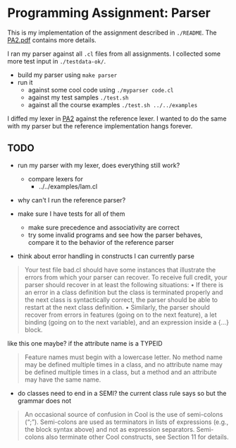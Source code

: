 # Programming Assignment: Parser

This is my implementation of the assignment described in `./README`. The
[PA2.pdf](https://web.stanford.edu/class/cs143/handouts/PA2.pdf) contains more details.

I ran my parser against all `.cl` files from all assignments. I collected some more test input in
`./testdata-ok/`.

* build my parser using `make parser`
* run it
  * against some cool code using `./myparser code.cl`
  * against my test samples `./test.sh`
  * against all the course examples `./test.sh ../../examples`

I diffed my lexer in [PA2](../PA2J/) against the reference lexer. I wanted to do the same with my
parser but the reference implementation hangs forever.

## TODO

* run my parser with my lexer, does everything still work?
  * compare lexers for
    * ../../examples/lam.cl

* why can't I run the reference parser?

* make sure I have tests for all of them
  * make sure precedence and associativity are correct
  * try some invalid programs and see how the parser behaves, compare it to the behavior of the
  reference parser

* think about error handling in constructs I can currently parse

> Your test file bad.cl should have some instances that illustrate the errors from which your parser can
recover. To receive full credit, your parser should recover in at least the following situations:
• If there is an error in a class definition but the class is terminated properly and the next class is
syntactically correct, the parser should be able to restart at the next class definition.
• Similarly, the parser should recover from errors in features (going on to the next feature), a let binding
(going on to the next variable), and an expression inside a {...} block.

like this one maybe? if the attribute name is a TYPEID

> Feature names must begin with a lowercase letter. No method name may be defined multiple times in
a class, and no attribute name may be defined multiple times in a class, but a method and an
attribute may have the same name.

* do classes need to end in a SEMI? the current class rule says so but the grammar does not
> An occasional source of confusion in Cool is the use of semi-colons (“;”). Semi-colons are used
as terminators in lists of expressions (e.g., the block syntax above) and not as expression
separators. Semi-colons also terminate other Cool constructs, see Section 11 for details.

